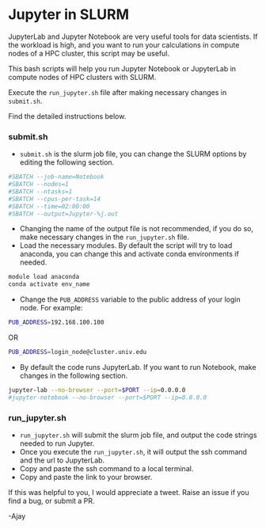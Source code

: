 
# Jupyter in SLURM

JupyterLab and Jupyter Notebook are very useful tools for data scientists. If the workload is high, and you want to run your calculations in compute nodes of a HPC cluster, this script may be useful.

This bash scripts will help you run Jupyter Notebook or JupyterLab in compute nodes of HPC clusters with SLURM.

Execute the `run_jupyter.sh` file after making necessary changes in `submit.sh`. 

Find the detailed instructions below.




### submit.sh

- `submit.sh` is the slurm job file, you can change the SLURM options by editing the following section.
```bash
#SBATCH --job-name=Notebook
#SBATCH --nodes=1
#SBATCH --ntasks=1
#SBATCH --cpus-per-task=14
#SBATCH --time=02:00:00
#SBATCH --output=Jupyter-%j.out
```
- Changing the name of the output file is not recommended, if you do so, make necessary changes in the `run_jupyter.sh` file.
- Load the necessary modules. By default the script will try to load anaconda, you can change this and activate conda environments if needed.
```bash
module load anaconda 
conda activate env_name
```
- Change the `PUB_ADDRESS` variable to the public address of your login node. For example:
```bash
PUB_ADDRESS=192.168.100.100
```
OR
```bash
PUB_ADDRESS=login_node@cluster.univ.edu
```
- By default the code runs JupyterLab. If you want to run Notebook, make changes in the following section.
```bash
jupyter-lab --no-browser --port=$PORT --ip=0.0.0.0
#jupyter-notebook --no-browser --port=$PORT --ip=0.0.0.0
```

### run_jupyter.sh

- `run_jupyter.sh` will submit the slurm job file, and output the code strings needed to run Jupyter.
- Once you execute the `run_jupyter.sh`, it will output the ssh command and the url to JupyterLab.
- Copy and paste the ssh command to a local terminal.
- Copy and paste the link to your browser.

If this was helpful to you, I would appreciate a tweet. Raise an issue if you find a bug, or submit a PR.

-Ajay
